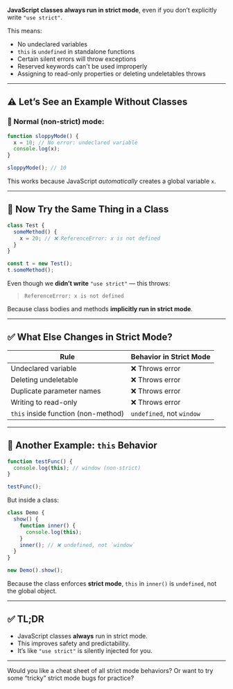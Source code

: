 **JavaScript classes always run in strict mode**, even if you don’t explicitly write `"use strict"`.

This means:

* No undeclared variables
* `this` is `undefined` in standalone functions
* Certain silent errors will throw exceptions
* Reserved keywords can't be used improperly
* Assigning to read-only properties or deleting undeletables throws

---

## ⚠️ Let’s See an Example Without Classes

### 🧪 Normal (non-strict) mode:

```js
function sloppyMode() {
  x = 10; // No error: undeclared variable
  console.log(x);
}

sloppyMode(); // 10
```

This works because JavaScript *automatically* creates a global variable `x`.

---

## 🚫 Now Try the Same Thing in a Class

```js
class Test {
  someMethod() {
    x = 20; // ❌ ReferenceError: x is not defined
  }
}

const t = new Test();
t.someMethod();
```

Even though we **didn’t write** `"use strict"` — this throws:

> `ReferenceError: x is not defined`

Because class bodies and methods **implicitly run in strict mode**.

---

## ✅ What Else Changes in Strict Mode?

| Rule                                | Behavior in Strict Mode   |
| ----------------------------------- | ------------------------- |
| Undeclared variable                 | ❌ Throws error            |
| Deleting undeletable                | ❌ Throws error            |
| Duplicate parameter names           | ❌ Throws error            |
| Writing to read-only                | ❌ Throws error            |
| `this` inside function (non-method) | `undefined`, not `window` |

---

## 🧪 Another Example: `this` Behavior

```js
function testFunc() {
  console.log(this); // window (non-strict)
}

testFunc();
```

But inside a class:

```js
class Demo {
  show() {
    function inner() {
      console.log(this);
    }
    inner(); // ❌ undefined, not `window`
  }
}

new Demo().show();
```

Because the class enforces **strict mode**, `this` in `inner()` is `undefined`, not the global object.

---

## ✅ TL;DR

* JavaScript classes **always** run in strict mode.
* This improves safety and predictability.
* It’s like `"use strict"` is silently injected for you.

---

Would you like a cheat sheet of all strict mode behaviors? Or want to try some “tricky” strict mode bugs for practice?
